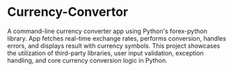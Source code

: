 # Currency-Convertor
A command-line currency converter app using Python's forex-python library. App fetches real-time exchange rates, performs conversion, handles errors, and displays result with currency symbols. This project showcases the utilization of third-party libraries, user input validation, exception handling, and core currency conversion logic in Python.
